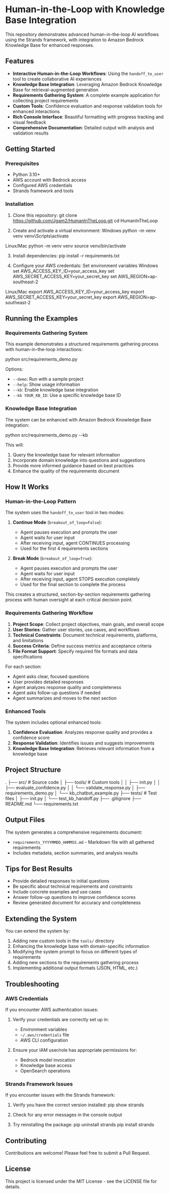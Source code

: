 # Human-in-the-Loop with Knowledge Base Integration

This repository demonstrates advanced human-in-the-loop AI workflows using the Strands framework, with integration to Amazon Bedrock Knowledge Base for enhanced responses.

## Features

- **Interactive Human-in-the-Loop Workflows**: Using the `handoff_to_user` tool to create collaborative AI experiences
- **Knowledge Base Integration**: Leveraging Amazon Bedrock Knowledge Base for retrieval-augmented generation
- **Requirements Gathering System**: A complete example application for collecting project requirements
- **Custom Tools**: Confidence evaluation and response validation tools for enhanced interactions
- **Rich Console Interface**: Beautiful formatting with progress tracking and visual feedback
- **Comprehensive Documentation**: Detailed output with analysis and validation results

## Getting Started

### Prerequisites

- Python 3.10+
- AWS account with Bedrock access
- Configured AWS credentials
- Strands framework and tools

### Installation

1. Clone this repository:
git clone https://github.com/Jgam2/HumanInTheLoop.git cd HumanInTheLoop


2. Create and activate a virtual environment:
Windows
python -m venv venv venv\Scripts\activate

Linux/Mac
python -m venv venv source venv/bin/activate


3. Install dependencies:
pip install -r requirements.txt


4. Configure your AWS credentials:
Set environment variables
Windows
set AWS_ACCESS_KEY_ID=your_access_key set AWS_SECRET_ACCESS_KEY=your_secret_key set AWS_REGION=ap-southeast-2

Linux/Mac
export AWS_ACCESS_KEY_ID=your_access_key export AWS_SECRET_ACCESS_KEY=your_secret_key export AWS_REGION=ap-southeast-2


## Running the Examples

### Requirements Gathering System

This example demonstrates a structured requirements gathering process with human-in-the-loop interactions:

python src/requirements_demo.py


Options:
- `--demo`: Run with a sample project
- `--help`: Show usage information
- `--kb`: Enable knowledge base integration
- `--kb YOUR_KB_ID`: Use a specific knowledge base ID

### Knowledge Base Integration

The system can be enhanced with Amazon Bedrock Knowledge Base integration:

python src/requirements_demo.py --kb


This will:
1. Query the knowledge base for relevant information
2. Incorporate domain knowledge into questions and suggestions
3. Provide more informed guidance based on best practices
4. Enhance the quality of the requirements document

## How It Works

### Human-in-the-Loop Pattern

The system uses the `handoff_to_user` tool in two modes:

1. **Continue Mode** (`breakout_of_loop=False`): 
   - Agent pauses execution and prompts the user
   - Agent waits for user input
   - After receiving input, agent CONTINUES processing
   - Used for the first 4 requirements sections

2. **Break Mode** (`breakout_of_loop=True`):
   - Agent pauses execution and prompts the user
   - Agent waits for user input
   - After receiving input, agent STOPS execution completely
   - Used for the final section to complete the process

This creates a structured, section-by-section requirements gathering process with human oversight at each critical decision point.

### Requirements Gathering Workflow

1. **Project Scope**: Collect project objectives, main goals, and overall scope
2. **User Stories**: Gather user stories, use cases, and workflows
3. **Technical Constraints**: Document technical requirements, platforms, and limitations
4. **Success Criteria**: Define success metrics and acceptance criteria
5. **File Format Support**: Specify required file formats and data specifications

For each section:
- Agent asks clear, focused questions
- User provides detailed responses
- Agent analyzes response quality and completeness
- Agent asks follow-up questions if needed
- Agent summarizes and moves to the next section

### Enhanced Tools

The system includes optional enhanced tools:

1. **Confidence Evaluation**: Analyzes response quality and provides a confidence score
2. **Response Validation**: Identifies issues and suggests improvements
3. **Knowledge Base Integration**: Retrieves relevant information from a knowledge base

## Project Structure

. ├── src/ # Source code │ ├── tools/ # Custom tools │ │ ├── init.py │ │ ├── evaluate_confidence.py │ │ └── validate_response.py │ ├── requirements_demo.py │ └── kb_chatbot_example.py ├── tests/ # Test files │ ├── init.py │ └── test_kb_handoff.py ├── .gitignore ├── README.md └── requirements.txt


## Output Files

The system generates a comprehensive requirements document:
- `requirements_YYYYMMDD_HHMMSS.md` - Markdown file with all gathered requirements
- Includes metadata, section summaries, and analysis results

## Tips for Best Results

- Provide detailed responses to initial questions
- Be specific about technical requirements and constraints
- Include concrete examples and use cases
- Answer follow-up questions to improve confidence scores
- Review generated document for accuracy and completeness

## Extending the System

You can extend the system by:

1. Adding new custom tools in the `tools/` directory
2. Enhancing the knowledge base with domain-specific information
3. Modifying the system prompt to focus on different types of requirements
4. Adding new sections to the requirements gathering process
5. Implementing additional output formats (JSON, HTML, etc.)

## Troubleshooting

### AWS Credentials

If you encounter AWS authentication issues:

1. Verify your credentials are correctly set up in:
   - Environment variables
   - `~/.aws/credentials` file
   - AWS CLI configuration

2. Ensure your IAM user/role has appropriate permissions for:
   - Bedrock model invocation
   - Knowledge base access
   - OpenSearch operations

### Strands Framework Issues

If you encounter issues with the Strands framework:

1. Verify you have the correct version installed:
pip show strands


2. Check for any error messages in the console output

3. Try reinstalling the package:
pip uninstall strands pip install strands


## Contributing

Contributions are welcome! Please feel free to submit a Pull Request.

## License

This project is licensed under the MIT License - see the LICENSE file for details.